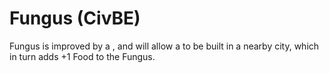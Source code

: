 # Fungus (CivBE)

Fungus is improved by a , and will allow a to be built in a nearby city, which in turn adds +1 Food to the Fungus.